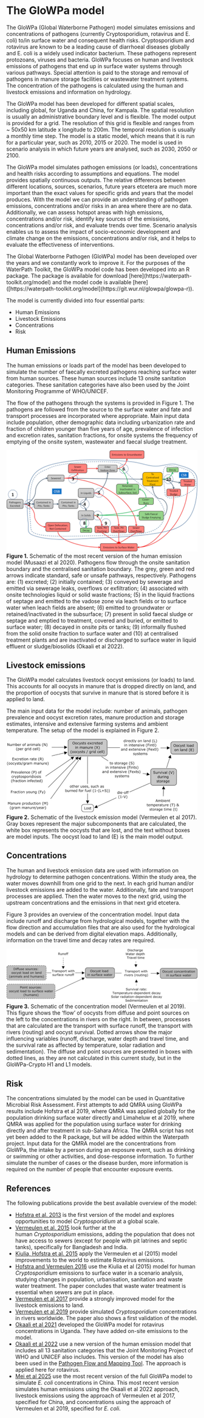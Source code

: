 # The GloWPa model

The GloWPa (Global Waterborne Pathogen) model simulates emissions and concentrations of pathogens (currently Cryptosporidium, rotavirus and E. coli) to/in surface water and consequent health risks. Cryptosporidium and rotavirus are known to be a leading cause of diarrhoeal diseases globally and E. coli is a widely used indicator bacterium. These pathogens represent protozoans, viruses and bacteria. GloWPa focuses on human and livestock emissions of pathogens that end up in surface water systems through various pathways. Special attention is paid to the storage and removal of pathogens in manure storage facilities or wastewater treatment systems. The concentration of the pathogens is calculated using the human and livestock emissions and information on hydrology. 

The GloWPa model has been developed for different spatial scales, including global, for Uganda and China, for Kampala. The spatial resolution is usually an administrative boundary level and is flexible. The model output is provided for a grid. The resolution of this grid is flexible and ranges from ~ 50x50 km latitude x longitude to 200m. The temporal resolution is usually a monthly time step. The model is a static model, which means that it is run for a particular year, such as 2010, 2015 or 2020. The model is used in scenario analysis in which future years are analysed, such as 2030, 2050 or 2100.

The GloWPa model simulates pathogen emissions (or loads), concentrations and health risks according to assumptions and equations. The model provides spatially continuous outputs. The relative differences between different locations, sources, scenarios, future years etcetera are much more important than the exact values for specific grids and years that the model produces. With the model we can provide an understanding of pathogen emissions, concentrations and/or risks in an area where there are no data. Additionally, we can assess hotspot areas with high emissions, concentrations and/or risk, identify key sources of the emissions, concentrations and/or risk, and evaluate trends over time. Scenario analysis enables us to assess the impact of socio-economic development and climate change on the emissions, concentrations and/or risk, and it helps to evaluate the effectiveness of interventions.

<p class="mt-6 mb-6 p-6 rounded-lg bg-sand-500 font-bold">
The Global Waterborne Pathogen (GloWPa) model has been developed over the years and we constantly work to improve it. For the purposes of the WaterPath Toolkit, the GloWPa model code has been developed into an R package. The package is available for download [here](https://waterpath-toolkit.org/model) and the model code is available [here]([https://waterpath-toolkit.org/model](https://git.wur.nl/glowpa/glowpa-r)).
</p>

The model is currently divided into four essential parts:
* Human Emissions
* Livestock Emissions
* Concentrations
* Risk

## Human Emissions
The human emissions or loads part of the model has been developed to simulate the number of faecally excreted pathogens reaching surface water from human sources. These human sources include 13 onsite sanitation categories. These sanitation categories have also been used by the Joint Monitoring Programme of WHO/UNICEF.

The flow of the pathogens through the systems is provided in Figure 1. The pathogens are followed from the source to the surface water and fate and transport processes are incorporated where appropriate. Main input data include population, other demographic data including urbanization rate and fraction of children younger than five years of age, prevalence of infection and excretion rates, sanitation fractions, for onsite systems the frequency of emptying of the onsite system, wastewater and faecal sludge treatment.
 
<img src="./figures/human.jpg"/>

<div class="text-sm"><b>Figure 1.</b> Schematic of the most recent version of the human emission model (Musaazi et al 2020). Pathogens flow through the onsite sanitation boundary and the centralised sanitation boundary. The
grey, green and red arrows indicate standard, safe or unsafe pathways, respectively. Pathogens are: (1)
excreted; (2) initially contained; (3) conveyed by sewerage and emitted via sewerage leaks, overflows or
exfiltration; (4) associated with onsite technologies liquid or solid waste fractions; (5) in the liquid fractions of
septage and emitted to the vadose zone via leach fields or to surface water when leach fields are absent; (6)
emitted to groundwater or retained/inactivated in the subsurface; (7) present in solid faecal sludge or septage
and emptied to treatment, covered and buried, or emitted to surface water; (8) decayed in onsite pits or tanks;
(9) informally flushed from the solid onsite fraction to surface water and (10) at centralised treatment plants
and are inactivated or discharged to surface water in liquid effluent or sludge/biosolids (Okaali et al 2022).</div> 

## Livestock emissions

The GloWPa model calculates livestock oocyst emissions (or loads) to land. This accounts for all oocysts in manure that is dropped directly on land, and the proportion of oocysts that survive in manure that is stored before it is applied to land. 

The main input data for the model include: number of animals, pathogen prevalence and oocyst excretion rates, manure production and storage estimates, intensive and extensive farming systems and ambient temperature. The setup of the model is explained in Figure 2.


<img src="./figures/livestock.jpg"/>

<div class="text-sm"><b>Figure 2.</b> Schematic of the livestock emission model (Vermeulen et al 2017). Gray boxes represent the major subcomponents that are calculated, the white box represents the oocysts that are lost, and the text without boxes are model inputs. The oocyst load to land (E) is the main model output.</div>

## Concentrations

The human and livestock emission data are used with information on hydrology to determine pathogen concentrations. Within the study area, the water moves downhill from one grid to the next. In each grid human and/or livestock emissions are added to the water. Additionally, fate and transport processes are applied. Then the water moves to the next grid, using the upstream concentrations and the emissions in that next grid etcetera. 

Figure 3 provides an overview of the concentration model. Input data include runoff and discharge from hydrological models, together with the flow direction and accumulation files that are also used for the hydrological models and can be derived from digital elevation maps. Additionally, information on the travel time and decay rates are required. 


<img src="./figures/concentrations.jpg"/>

<div class="text-sm"><b>Figure 3.</b> Schematic of the concentration model (Vermeulen et al 2019). This figure shows the ‘flow’ of oocysts from diffuse and point sources on the left to the concentrations in rivers on the right. In between, processes that are calculated are the transport with surface runoff, the transport with rivers (routing) and oocyst survival. Dotted arrows show the major influencing variables (runoff, discharge, water depth and travel time, and the survival rate as affected by temperature, solar radiation and sedimentation). The diffuse and point sources are presented in boxes with dotted lines, as they are not calculated in this current study, but in the GloWPa-Crypto H1 and L1 models.</div>

## Risk

<div>
The concentrations simulated by the model can be used in Quantitative Microbial Risk Assessment. First attempts to add QMRA using GloWPa results include Hofstra et al 2019, where QMRA was applied globally for the population drinking surface water directly and Limaheluw et al 2019, where QMRA was applied for the population using surface water for drinking directly and after treatment in sub-Sahara Africa. The QMRA script has not yet been added to the R package, but will be added within the Waterpath project.
Input data for the QMRA model are the concentrations from GloWPa, the intake by a person during an exposure event, such as drinking or swimming or other activities, and dose-response information. To further simulate the number of cases or the disease burden, more information is required on the number of people that encounter exposure events. 
</div>

## References

<p>The following publications provide the best available overview of the model:</p>
<ul>
<li><a href="http://www.sciencedirect.com/science/article/pii/S0048969712012958">Hofstra et al. 2013</a>&nbsp;is the first version of the model and explores opportunities to model <em>Cryptosporidium </em>at a global scale.</li>
<li><a href="http://iopscience.iop.org/article/10.1088/1748-9326/10/9/094017/meta;jsessionid=83AE536506678688B7C679931271E9BB.c3.iopscience.cld.iop.org">Vermeulen et al. 2015</a>&nbsp;look further at the human&nbsp;<em>Cryptosporidium&nbsp;</em>emissions, adding the population that does not have access to sewers (except for people with pit latrines and septic tanks), specifically for Bangladesh and India.</li>
<li><a href="http://www.mdpi.com/2076-0817/4/2/229">Kiulia, Hofstra et al. 2015</a>&nbsp;apply the Vermeulen et al (2015) model improvements to the world to estimate Rotavirus emissions.</li>
<li><a href="http://www.sciencedirect.com/science/article/pii/S1438463916300827">Hofstra and Vermeulen 2016</a>&nbsp;use the Kiulia et al (2015) model for human <em>Cryptosporidium </em>emissions to surface water in a scenario analysis, studying changes in population, urbanisation, sanitation and waste water treatment. The paper concludes that waste water treatment is essential when sewers are put in place.</li>
<li><a href="http://dx.doi.org/10.1021/acs.est.7b00452">Vermeulen et al 2017</a>&nbsp;provide a strongly improved model for the livestock emissions to land.</li>
<li><a href="https://doi.org/10.1016/j.watres.2018.10.069">Vermeulen et al 2019</a>&nbsp;provide simulated&nbsp;<em>Cryptosporidium</em>&nbsp;concentrations in rivers worldwide. The paper also shows a first validation of the model.</li>
<li><a href="https://doi.org/10.1016/j.watres.2021.117615">Okaali et al 2021</a>&nbsp;developed the GloWPa model for rotavirus concentrations in Uganda. They have added on-site emissions to the model.</li>
<li><a href="https://doi.org/10.1177/23998083221120824">Okaali et al 2022</a>&nbsp;use a new version of the human emission model that includes all 13 sanitation categories that the Joint Monitoring Project of WHO and UNICEF also includes. This version of the model has also been used in the&nbsp;<a href="https://tools.waterpathogens.org/maps">Pathogen Flow and Mapping Tool</a>. The approach is applied here for rotavirus.</li>
<li><a href="https://doi.org/10.1016/j.envpol.2025.126184">Mei et al 2025</a> use the most recent version of the full GloWPa model to simulate <em>E. coli</em> concentrations in China. This most recent version simulates human emissions using the Okaali et al 2022 approach, livestock emissions using the approach of Vermeulen et al 2017, specified for China, and concentrations using the approach of Vermeulen et al 2019, specified for <em>E. coli</em>.</li>
</ul>
